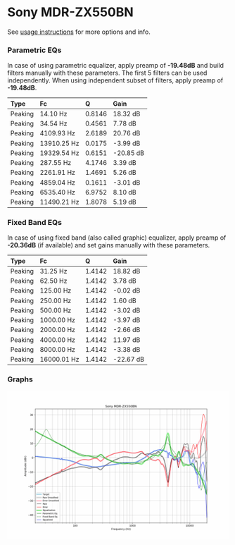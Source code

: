 # Sony MDR-ZX550BN
See [usage instructions](https://github.com/jaakkopasanen/AutoEq#usage) for more options and info.

### Parametric EQs
In case of using parametric equalizer, apply preamp of **-19.48dB** and build filters manually
with these parameters. The first 5 filters can be used independently.
When using independent subset of filters, apply preamp of **-19.48dB**.

| Type    | Fc          |      Q | Gain      |
|:--------|:------------|:-------|:----------|
| Peaking | 14.10 Hz    | 0.8146 | 18.32 dB  |
| Peaking | 34.54 Hz    | 0.4561 | 7.78 dB   |
| Peaking | 4109.93 Hz  | 2.6189 | 20.76 dB  |
| Peaking | 13910.25 Hz | 0.0175 | -3.99 dB  |
| Peaking | 19329.54 Hz | 0.6151 | -20.85 dB |
| Peaking | 287.55 Hz   | 4.1746 | 3.39 dB   |
| Peaking | 2261.91 Hz  | 1.4691 | 5.26 dB   |
| Peaking | 4859.04 Hz  | 0.1611 | -3.01 dB  |
| Peaking | 6535.40 Hz  | 6.9752 | 8.10 dB   |
| Peaking | 11490.21 Hz | 1.8078 | 5.19 dB   |

### Fixed Band EQs
In case of using fixed band (also called graphic) equalizer, apply preamp of **-20.36dB**
(if available) and set gains manually with these parameters.

| Type    | Fc          |      Q | Gain      |
|:--------|:------------|:-------|:----------|
| Peaking | 31.25 Hz    | 1.4142 | 18.82 dB  |
| Peaking | 62.50 Hz    | 1.4142 | 3.78 dB   |
| Peaking | 125.00 Hz   | 1.4142 | -0.02 dB  |
| Peaking | 250.00 Hz   | 1.4142 | 1.60 dB   |
| Peaking | 500.00 Hz   | 1.4142 | -3.02 dB  |
| Peaking | 1000.00 Hz  | 1.4142 | -3.97 dB  |
| Peaking | 2000.00 Hz  | 1.4142 | -2.66 dB  |
| Peaking | 4000.00 Hz  | 1.4142 | 11.97 dB  |
| Peaking | 8000.00 Hz  | 1.4142 | -3.38 dB  |
| Peaking | 16000.01 Hz | 1.4142 | -22.67 dB |

### Graphs
![](./Sony%20MDR-ZX550BN.png)